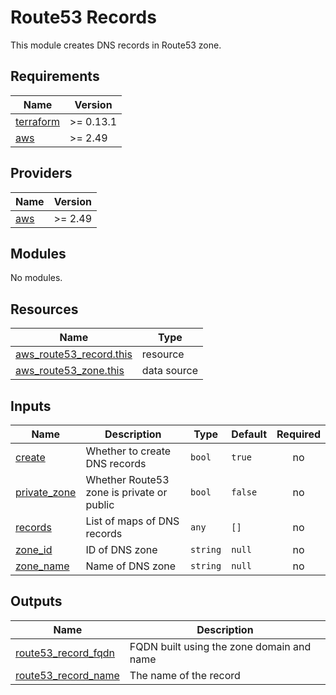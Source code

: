 # Route53 Records

This module creates DNS records in Route53 zone.

<!-- BEGINNING OF PRE-COMMIT-TERRAFORM DOCS HOOK -->
## Requirements

| Name | Version |
|------|---------|
| <a name="requirement_terraform"></a> [terraform](#requirement\_terraform) | >= 0.13.1 |
| <a name="requirement_aws"></a> [aws](#requirement\_aws) | >= 2.49 |

## Providers

| Name | Version |
|------|---------|
| <a name="provider_aws"></a> [aws](#provider\_aws) | >= 2.49 |

## Modules

No modules.

## Resources

| Name | Type |
|------|------|
| [aws_route53_record.this](https://registry.terraform.io/providers/hashicorp/aws/latest/docs/resources/route53_record) | resource |
| [aws_route53_zone.this](https://registry.terraform.io/providers/hashicorp/aws/latest/docs/data-sources/route53_zone) | data source |

## Inputs

| Name | Description | Type | Default | Required |
|------|-------------|------|---------|:--------:|
| <a name="input_create"></a> [create](#input\_create) | Whether to create DNS records | `bool` | `true` | no |
| <a name="input_private_zone"></a> [private\_zone](#input\_private\_zone) | Whether Route53 zone is private or public | `bool` | `false` | no |
| <a name="input_records"></a> [records](#input\_records) | List of maps of DNS records | `any` | `[]` | no |
| <a name="input_zone_id"></a> [zone\_id](#input\_zone\_id) | ID of DNS zone | `string` | `null` | no |
| <a name="input_zone_name"></a> [zone\_name](#input\_zone\_name) | Name of DNS zone | `string` | `null` | no |

## Outputs

| Name | Description |
|------|-------------|
| <a name="output_route53_record_fqdn"></a> [route53\_record\_fqdn](#output\_route53\_record\_fqdn) | FQDN built using the zone domain and name |
| <a name="output_route53_record_name"></a> [route53\_record\_name](#output\_route53\_record\_name) | The name of the record |
<!-- END OF PRE-COMMIT-TERRAFORM DOCS HOOK -->
